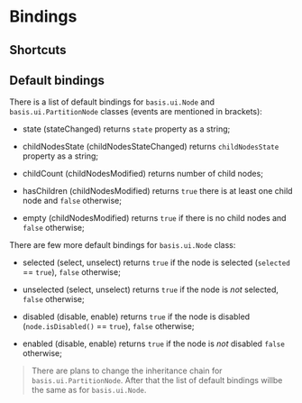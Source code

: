 # Bindings

## Shortcuts

## Default bindings

There is a list of default bindings for `basis.ui.Node` and `basis.ui.PartitionNode` classes (events are mentioned in brackets):

  * state (stateChanged) returns `state` property as a string;

  * childNodesState (childNodesStateChanged) returns `childNodesState` property as a string;

  * childCount (childNodesModified) returns number of child nodes;

  * hasChildren (childNodesModified) returns `true` there is at least one child node and `false` otherwise;

  * empty (childNodesModified) returns `true` if there is no child nodes and `false` otherwise;

There are few more default bindings for `basis.ui.Node` class:

  * selected (select, unselect) returns `true` if the node is selected  (`selected` == `true`), `false` otherwise;

  * unselected (select, unselect) returns `true` if the node is _not_ selected, `false` otherwise;

  * disabled (disable, enable) returns `true` if the node is disabled (`node.isDisabled()` == `true`), `false` otherwise;

  * enabled (disable, enable) returns `true` if the node is _not_ disabled `false` otherwise;

> There are plans to change the inheritance chain for `basis.ui.PartitionNode`. After that the list of default bindings willbe the same as for `basis.ui.Node`.
